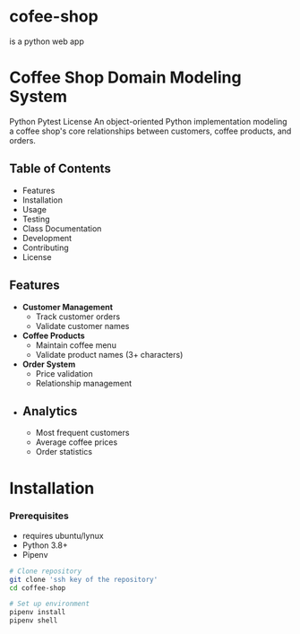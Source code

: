 # cofee-shop
is a python web app
#  Coffee Shop Domain Modeling System

Python
Pytest
License
An object-oriented Python implementation modeling a coffee shop's core relationships between customers, coffee products, and orders.

##  Table of Contents
- Features
- Installation
- Usage
- Testing
- Class Documentation
- Development
- Contributing
- License

##  Features

- **Customer Management**
  - Track customer orders
  - Validate customer names 
- **Coffee Products**
  - Maintain coffee menu
  - Validate product names (3+ characters)
- **Order System**
  - Price validation 
  - Relationship management
- ## Analytics
  - Most frequent customers
  - Average coffee prices
  - Order statistics

#  Installation

### Prerequisites
- requires ubuntu/lynux
- Python 3.8+
- Pipenv 

```bash
# Clone repository
git clone 'ssh key of the repository'
cd coffee-shop

# Set up environment
pipenv install
pipenv shell